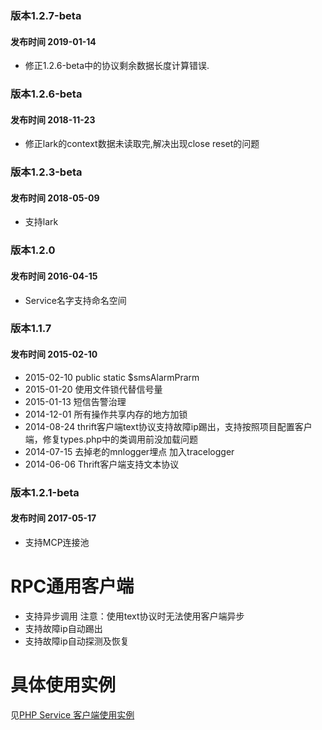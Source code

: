 ### 版本1.2.7-beta
#### 发布时间 2019-01-14
* 修正1.2.6-beta中的协议剩余数据长度计算错误.

### 版本1.2.6-beta
#### 发布时间 2018-11-23
* 修正lark的context数据未读取完,解决出现close reset的问题 

### 版本1.2.3-beta
#### 发布时间 2018-05-09
* 支持lark

### 版本1.2.0
#### 发布时间 2016-04-15
* Service名字支持命名空间 

### 版本1.1.7
#### 发布时间 2015-02-10
 * 2015-02-10 public static $smsAlarmPrarm
 * 2015-01-20 使用文件锁代替信号量
 * 2015-01-13 短信告警治理
 * 2014-12-01 所有操作共享内存的地方加锁
 * 2014-08-24 thrift客户端text协议支持故障ip踢出，支持按照项目配置客户端，修复types.php中的类调用前没加载问题
 * 2014-07-15 去掉老的mnlogger埋点 加入tracelogger
 * 2014-06-06 Thrift客户端支持文本协议 
 ### 版本1.2.1-beta
 #### 发布时间 2017-05-17
 * 支持MCP连接池

RPC通用客户端
============
  
 * 支持异步调用 注意：使用text协议时无法使用客户端异步 
 * 支持故障ip自动踢出  
 * 支持故障ip自动探测及恢复  

具体使用实例
=======
  
见[PHP Service 客户端使用实例](http://wiki.int.jumei.com/index.php?title=PHP_Service_%E5%AE%A2%E6%88%B7%E7%AB%AF%E4%BD%BF%E7%94%A8%E5%AE%9E%E4%BE%8B)



